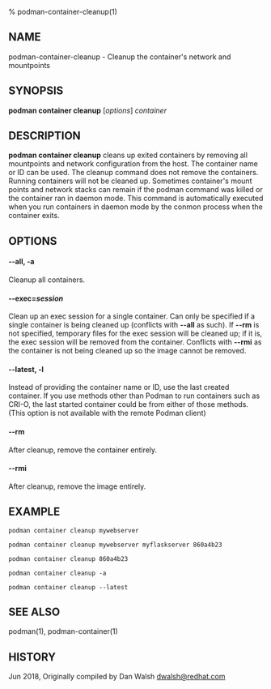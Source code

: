 % podman-container-cleanup(1)

## NAME
podman\-container\-cleanup - Cleanup the container's network and mountpoints

## SYNOPSIS
**podman container cleanup** [*options*] *container*

## DESCRIPTION
**podman container cleanup** cleans up exited containers by removing all mountpoints and network configuration from the host.  The container name or ID can be used.  The cleanup command does not remove the containers.  Running containers will not be cleaned up.
Sometimes container's mount points and network stacks can remain if the podman command was killed or the container ran in daemon mode.  This command is automatically executed when you run containers in daemon mode by the conmon process when the container exits.

## OPTIONS

#### **\-\-all**, **-a**

Cleanup all containers.

#### **\-\-exec**=_session_

Clean up an exec session for a single container.
Can only be specified if a single container is being cleaned up (conflicts with **\-\-all** as such).
If **\-\-rm** is not specified, temporary files for the exec session will be cleaned up; if it is, the exec session will be removed from the container.
Conflicts with **\-\-rmi** as the container is not being cleaned up so the image cannot be removed.

#### **\-\-latest**, **-l**
Instead of providing the container name or ID, use the last created container. If you use methods other than Podman
to run containers such as CRI-O, the last started container could be from either of those methods. (This option is not available with the remote Podman client)

#### **\-\-rm**

After cleanup, remove the container entirely.

#### **\-\-rmi**

After cleanup, remove the image entirely.

## EXAMPLE

`podman container cleanup mywebserver`

`podman container cleanup mywebserver myflaskserver 860a4b23`

`podman container cleanup 860a4b23`

`podman container cleanup -a`

`podman container cleanup --latest`

## SEE ALSO
podman(1), podman-container(1)

## HISTORY
Jun 2018, Originally compiled by Dan Walsh <dwalsh@redhat.com>
